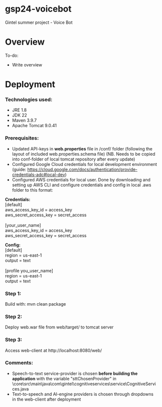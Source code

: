 # gsp24-voicebot

Gintel summer project - Voice Bot

# Overview

To-do:
- Write overview

# Deployment

### Technologies used:
- JRE 1.8
- JDK 22
- Maven 3.9.7
- Apache Tomcat 9.0.41

### Prerequisites:
- Updated API-keys in **web.properties** file in /conf/ folder (following the layout of included web.properties.schema file) (NB. Needs to be copied into conf-folder of local tomcat repository after every update)
- Configured Google Cloud credentials for local development environment (guide: https://cloud.google.com/docs/authentication/provide-credentials-adc#local-dev)
- Configured AWS credentials for local user. Done by downloading and setting up AWS CLI and configure credentials and config in local .aws folder to this format:

**Credentials:**
<br />
[default]<br />
aws_access_key_id = access_key<br />
aws_secret_access_key = secret_access<br />
<br />
[your_user_name]<br />
aws_access_key_id = access_key<br />
aws_secret_access_key = secret_access<br />

**Config:**
<br />
[default]<br />
region = us-east-1<br />
output = text<br />
<br />
[profile you_user_name]<br />
region = us-east-1<br />
output = text<br />


### Step 1:
Build with: mvn clean package

### Step 2:
Deploy web.war file from web/target/ to tomcat server

### Step 3:
Access web-client at http://localhost:8080/web/

### Comments:
- Speech-to-text service-provider is chosen **before building the application** with the variable "sttChosenProvider" in \core\src\main\java\com\gintel\cognitiveservices\service\CognitiveServices.java
- Text-to-speech and AI-engine providers is chosen through dropdowns in the web-client after deployment

